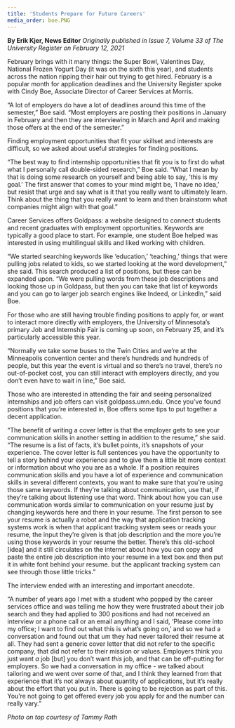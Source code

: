 ```yaml
---
title: 'Students Prepare for Future Careers'
media_order: boe.PNG
---
```


**By Erik Kjer, News Editor** _Originally published in Issue 7, Volume 33 of The University Register on February 12, 2021_

February brings with it many things: the Super Bowl, Valentines Day, National Frozen Yogurt Day (it was on the sixth this year), and students across the nation ripping their hair out trying to get hired. February is a popular month for application deadlines and the University Register spoke with Cindy Boe, Associate Director of Career Services at Morris.

“A lot of employers do have a lot of deadlines around this time of the semester,” Boe said. “Most employers are posting their positions in January in February and then they are interviewing in March and April and making those offers at the end of the semester.”

Finding employment opportunities that fit your skillset and interests are difficult, so we asked about useful strategies for finding positions.

“The best way to find internship opportunities that fit you is to first do what what I personally call double-sided research,” Boe said. “What I mean by that is doing some research on yourself and being able to say, ‘this is my goal.’ The first answer that comes to your mind might be, ‘I have no idea,’ but resist that urge and say what is it that you really want to ultimately learn. Think about the thing that you really want to learn and then brainstorm what companies might align with that goal.”

Career Services offers Goldpass: a website designed to connect students and recent graduates with employment opportunities. Keywords are typically a good place to start. For example, one student Boe helped was interested in using multilingual skills and liked working with children.

“We started searching keywords like ‘education,’ ‘teaching,’ things that were pulling jobs related to kids, so we started looking at the word development,” she said. This search produced a list of positions, but these can be expanded upon. “We were pulling words from these job descriptions and looking those up in Goldpass, but then you can take that list of keywords and you can go to larger job search engines like Indeed, or LinkedIn,” said Boe. 

For those who are still having trouble finding positions to apply for, or want to interact more directly with employers, the University of Minnesota’s primary Job and Internship Fair is coming up soon, on February 25, and it’s particularly accessible this year.

“Normally we take some buses to the Twin Cities and we’re at the Minneapolis convention center and there’s hundreds and hundreds of people, but this year the event is virtual and so there’s no travel, there’s no out-of-pocket cost, you can still interact with employers directly, and you don’t even have to wait in line,” Boe said.

Those who are interested in attending the fair and seeing personalized internships and job offers can visit goldpass.umn.edu. Once you’ve found positions that you’re interested in, Boe offers some tips to put together a decent application.

“The benefit of writing a cover letter is that the employer gets to see your communication skills in another setting in addition to the resume,” she said. “The resume is a list of facts, it’s bullet points, it’s snapshots of your experience. The cover letter is full sentences you have the opportunity to tell a story behind your experience and to give them a little bit more context or information about who you are as a whole. If a position requires communication skills and you have a lot of experience and communication skills in several different contexts, you want to make sure that you’re using those same keywords. If they’re talking about communication, use that, if they’re talking about listening use that word. Think about how you can use communication words similar to communication on your resume just by changing keywords here and there in your resume. The first person to see your resume is actually a robot and the way that application tracking systems work is when that applicant tracking system sees or reads your resume, the input they’re given is that job description and the more you’re using those keywords in your resume the better. There’s this old-school [idea] and it still circulates on the internet about how you can copy and paste the entire job description into your resume in a text box and then put it in white font behind your resume. but the applicant tracking system can see through those little tricks.”

The interview ended with an interesting and important anecdote. 

“A number of years ago I met with a student who popped by the career services office and was telling me how they were frustrated about their job search and they had applied to 300 positions and had not received an interview or a phone call or an email anything and I said, ‘Please come into my office; I want to find out what this is what’s going on,’ and so we had a conversation and found out that um they had never tailored their resume at all. They had sent a generic cover letter that did not refer to the specific company, that did not refer to their mission or values. Employers think you just want _a_ job [but] you don’t want _this_ job, and that can be off-putting for employers. So we had a conversation in my office - we talked about tailoring and we went over some of that, and I think they learned from that experience that it’s not always about quantity of applications, but it’s really about the effort that you put in. There is going to be rejection as part of this. You’re not going to get offered every job you apply for and the number can really vary.”

_Photo on top courtesy of Tammy Roth_